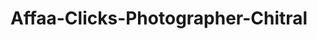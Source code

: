 # Affaa-Clicks-Photographer-Chitral
<script type="application/ld+json">
{
  "@context": "https://schema.org",
  "@type": "Person",
  "@id": "https://affaa.websites.co.in/#person",
  "name": "Affaa Clicks",
  "jobTitle": "Photographer",
  "image": "https://affaa.com.free/files/2287417/updates/3101121/welcome-to_1747211636d381Pk.jpeg",
  "url": "https://affaa.websites.co.in",
  "sameAs": [
    "https://www.instagram.com/affaaclicks",
    "https://www.facebook.com/affaa.clicks",
    "https://www.tiktok.com/@affaa.clicks",
    "https://www.linkedin.com/in/affaa-clicks",
    "https://about.me/affaa",
    "https://flickr.com/photos/203259661@N04"
  ],
  "address": {
    "@type": "PostalAddress",
    "addressLocality": "Chitral",
    "addressCountry": "PK"
  },
  "description": "Affaa Clicks is a professional photographer and visual artist based in Chitral, Pakistan. Known for high-quality photography and digital content."
}
</script>
